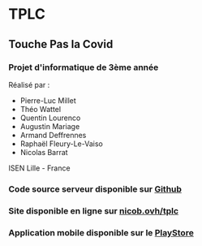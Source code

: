 # TPLC

## Touche Pas la Covid

### Projet d'informatique de 3ème année

Réalisé par :
- Pierre-Luc Millet
- Théo Wattel
- Quentin Lourenco
- Augustin Mariage
- Armand Deffrennes
- Raphaël Fleury-Le-Vaiso
- Nicolas Barrat

ISEN Lille - France

### Code source serveur disponible sur [Github](https://github.com/rfleuryleveso/tpc-server)

### Site disponible en ligne sur [nicob.ovh/tplc](https://nicob.ovh/tplc) 

### Application mobile disponible sur le [PlayStore](https://play.google.com/store/apps/details?id=projetThl.ionic.isenLille)

